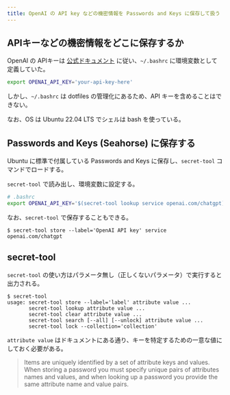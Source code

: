 ```yaml
---
title: OpenAI の API key などの機密情報を Passwords and Keys に保存して扱う
---
```


## APIキーなどの機密情報をどこに保存するか

OpenAI の APIキーは [公式ドキュメント](https://platform.openai.com/docs/quickstart?context=node) に従い、`~/.bashrc` に環境変数として定義していた。

```bash
export OPENAI_API_KEY='your-api-key-here'
```

しかし、`~/.bashrc` は dotfiles の管理化にあるため、API キーを含めることはできない。

なお、OS は Ubuntu 22.04 LTS でシェルは bash を使っている。

## Passwords and Keys (Seahorse) に保存する

Ubuntu に標準で付属している Passwords and Keys に保存し、`secret-tool` コマンドでロードする。

`secret-tool` で読み出し、環境変数に設定する。
```bash
# .bashrc
export OPENAI_API_KEY='$(secret-tool lookup service openai.com/chatgpt)'
```

なお、`secret-tool` で保存することもできる。
```shell
$ secret-tool store --label='OpenAI API key' service openai.com/chatgpt
```

## secret-tool

`secret-tool` の使い方はパラメータ無し（正しくないパラメータ）で実行すると出力される。

```shell
$ secret-tool
usage: secret-tool store --label='label' attribute value ...
       secret-tool lookup attribute value ...
       secret-tool clear attribute value ...
       secret-tool search [--all] [--unlock] attribute value ...
       secret-tool lock --collection='collection'
```

`attribute value` はドキュメントにある通り、キーを特定するための一意な値にしておく必要がある。

> Items are uniquely identified by a set of attribute keys and values. When storing a password you must specify unique pairs
> of attributes names and values, and when looking up a password you provide the
> same attribute name and value pairs.
